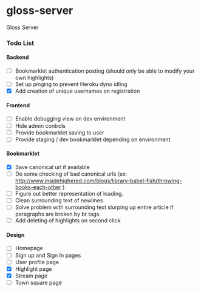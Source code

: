 gloss-server
============

Gloss Server

### Todo List

#### Backend

- [ ] Bookmarklet authentication posting (should only be able to modify your own highlights)
- [ ] Set up pinging to prevent Heroku dyno idling
- [X] Add creation of unique usernames on registration

#### Frontend

- [ ] Enable debugging view on dev environment
- [ ] Hide admin controls
- [ ] Provide bookmarklet saving to user
- [ ] Provide staging / dev bookmarklet depending on environment

#### Bookmarklet

- [x] Save canonical url if available
- [ ] Do some checking of bad canonical urls (ex: http://www.insidehighered.com/blogs/library-babel-fish/throwing-books-each-other )
- [ ] Figure out better representation of loading.
- [ ] Clean surrounding text of newlines
- [ ] Solve problem with surrounding text slurping up entire article if paragraphs are broken by br tags.
- [ ] Add deleting of highlights on second click

#### Design

- [ ] Homepage
- [ ] Sign up and Sign In pages
- [ ] User profile page
- [X] Highlight page
- [X] Stream page
- [ ] Town square page
